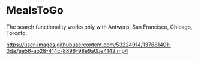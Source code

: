 # MealsToGo

The search functionality works only with Antwerp, San Francisco, Chicago, Toronto.


https://user-images.githubusercontent.com/53224914/137881401-0da7ee56-ab28-414c-8896-98e9a0be4142.mp4

